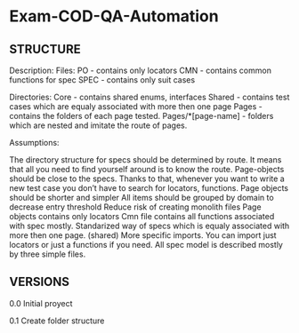 # Exam-COD-QA-Automation


STRUCTURE
-----------------------
Description:
Files:
PO - contains only locators
CMN - contains common functions for spec
SPEC - contains only suit cases

Directories:
Core - contains shared enums, interfaces
Shared - contains test cases which are equaly associated with more then one page
Pages - contains the folders of each page tested.
Pages/*[page-name] - folders which are nested and imitate the route of pages.


Assumptions:

The directory structure for specs should be determined by route. It means that all you need to find yourself around is to know the route.
Page-objects should be close to the specs. Thanks to that, whenever you want to write a new test case you don’t have to search for locators, functions.
Page objects should be shorter and simpler
All items should be grouped by domain to decrease entry threshold
Reduce risk of creating monolith files
Page objects contains only locators
Cmn file contains all functions associated with spec mostly.
Standarized way of specs which is equaly associated with more then one page. (shared)
More specific imports. You can import just locators or just a functions if you need.
All spec model is described mostly by three simple files.



VERSIONS
-----------------------

0.0
    Initial proyect

0.1
    Create folder structure